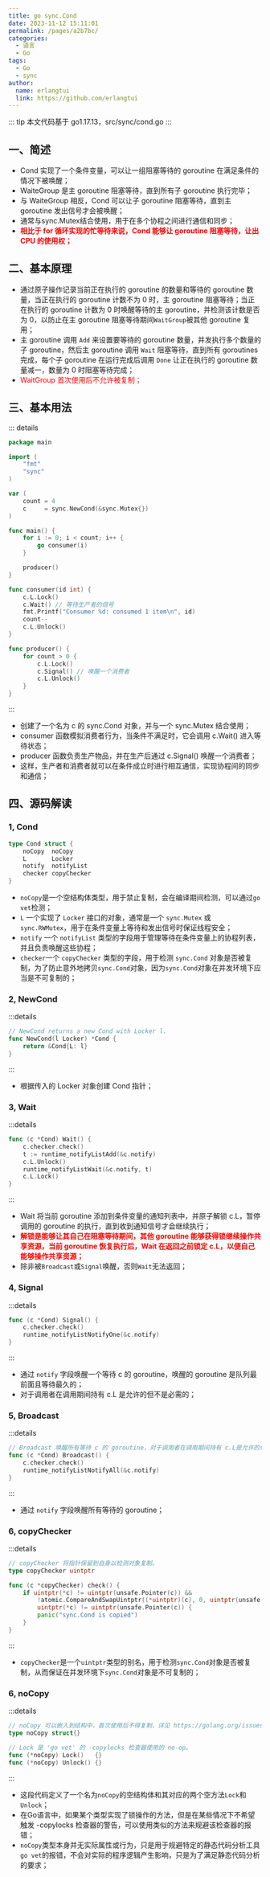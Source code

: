 ```yaml
---
title: go sync.Cond
date: 2023-11-12 15:11:01
permalink: /pages/a2b7bc/
categories:
  - 语言
  - Go
tags:
  - Go
  - sync
author: 
  name: erlangtui
  link: https://github.com/erlangtui
---
```


::: tip
本文代码基于 go1.17.13，src/sync/cond.go
:::
## 一、简述
* Cond 实现了一个条件变量，可以让一组阻塞等待的 goroutine 在满足条件的情况下被唤醒；
* WaiteGroup 是主 goroutine 阻塞等待，直到所有子 goroutine 执行完毕；
* 与 WaiteGroup 相反，Cond 可以让子 goroutine 阻塞等待，直到主 goroutine 发出信号才会被唤醒；
* 通常与sync.Mutex结合使用，用于在多个协程之间进行通信和同步；
* <span style="color: red;">**相比于 for 循环实现的忙等待来说，Cond 能够让 goroutine 阻塞等待，让出 CPU 的使用权；**</span>

## 二、基本原理
* 通过原子操作记录当前正在执行的 goroutine 的数量和等待的 goroutine 数量，当正在执行的 goroutine 计数不为 0 时，主 goroutine 阻塞等待；当正在执行的 goroutine 计数为 0 时唤醒等待的主 goroutine，并检测该计数是否为 0，以防止在主 goroutine 阻塞等待期间`WaitGroup`被其他 goroutine 复用；
* 主 goroutine 调用 `Add` 来设置要等待的 goroutine 数量，并发执行多个数量的子 goroutine，然后主 goroutine 调用 `Wait` 阻塞等待，直到所有 goroutines 完成，每个子 goroutine 在运行完成后调用 `Done` 让正在执行的 goroutine 数量减一，数量为 0 时阻塞等待完成；
* <span style="color: red;">WaitGroup 首次使用后不允许被复制；</span>

## 三、基本用法
::: details
```go
package main

import (
	"fmt"
	"sync"
)

var (
	count = 4
	c     = sync.NewCond(&sync.Mutex{})
)

func main() {
	for i := 0; i < count; i++ {
		go consumer(i)
	}

	producer()
}

func consumer(id int) {
	c.L.Lock()
    c.Wait() // 等待生产者的信号
    fmt.Printf("Consumer %d: consumed 1 item\n", id)
    count--
	c.L.Unlock()
}

func producer() {
	for count > 0 {
		c.L.Lock()
		c.Signal() // 唤醒一个消费者
		c.L.Unlock()
	}
}
```
:::
* 创建了一个名为 c 的 sync.Cond 对象，并与一个 sync.Mutex 结合使用；
* consumer 函数模拟消费者行为，当条件不满足时，它会调用 c.Wait() 进入等待状态；
* producer 函数负责生产物品，并在生产后通过 c.Signal() 唤醒一个消费者；
* 这样，生产者和消费者就可以在条件成立时进行相互通信，实现协程间的同步和通信；

## 四、源码解读
### 1, Cond
```go
type Cond struct {
	noCopy  noCopy
	L       Locker
	notify  notifyList
	checker copyChecker
}
```
* `noCopy`是一个空结构体类型，用于禁止复制，会在编译期间检测，可以通过`go vet`检测；
* `L` 一个实现了 `Locker` 接口的对象，通常是一个 `sync.Mutex` 或 `sync.RWMutex`，用于在条件变量上等待和发出信号时保证线程安全；
* `notify` 一个 `notifyList` 类型的字段用于管理等待在条件变量上的协程列表，并且负责唤醒这些协程；
* `checker`一个 `copyChecker` 类型的字段，用于检测 `sync.Cond` 对象是否被复制，为了防止意外地拷贝`sync.Cond`对象，因为`sync.Cond`对象在并发环境下应当是不可复制的；

### 2, NewCond
:::details
```go
// NewCond returns a new Cond with Locker l.
func NewCond(l Locker) *Cond {
	return &Cond{L: l}
}
```
:::
* 根据传入的 Locker 对象创建 Cond 指针；

### 3, Wait
:::details
```go
func (c *Cond) Wait() {
	c.checker.check()
	t := runtime_notifyListAdd(&c.notify)
	c.L.Unlock()
	runtime_notifyListWait(&c.notify, t)
	c.L.Lock()
}
```
:::
* Wait 将当前 goroutine 添加到条件变量的通知列表中，并原子解锁 c.L，暂停调用的 goroutine 的执行，直到收到通知信号才会继续执行；
* <span style="color: red;">**解锁是能够让其自己在阻塞等待期间，其他 goroutine 能够获得锁继续操作共享资源，当前 goroutine 恢复执行后，Wait 在返回之前锁定 c.L，以便自己能够操作共享资源；**</span>
* 除非被`Broadcast`或`Signal`唤醒，否则`Wait`无法返回；

### 4, Signal
:::details
```go
func (c *Cond) Signal() {
	c.checker.check()
	runtime_notifyListNotifyOne(&c.notify)
}
```
:::
* 通过 `notify` 字段唤醒一个等待 c 的 goroutine，唤醒的 goroutine 是队列最前面且等待最久的；
* 对于调用者在调用期间持有 c.L 是允许的但不是必需的；

### 5, Broadcast
:::details
```go
// Broadcast 唤醒所有等待 c 的 goroutine，对于调用者在调用期间持有 c.L是允许的但不是必需的。
func (c *Cond) Broadcast() {
	c.checker.check()
	runtime_notifyListNotifyAll(&c.notify)
}
```
:::
* 通过 `notify` 字段唤醒所有等待的 goroutine；

### 6, copyChecker
:::details
```go
// copyChecker 将指针保留到自身以检测对象复制。
type copyChecker uintptr

func (c *copyChecker) check() {
	if uintptr(*c) != uintptr(unsafe.Pointer(c)) &&
		!atomic.CompareAndSwapUintptr((*uintptr)(c), 0, uintptr(unsafe.Pointer(c))) &&
		uintptr(*c) != uintptr(unsafe.Pointer(c)) {
		panic("sync.Cond is copied")
	}
}
```
:::
* `copyChecker`是一个`uintptr`类型的别名，用于检测`sync.Cond`对象是否被复制，从而保证在并发环境下`sync.Cond`对象是不可复制的；

### 6, noCopy
:::details
```go
// noCopy 可以嵌入到结构中，首次使用后不得复制，详见 https://golang.org/issues/8005#issuecomment-190753527
type noCopy struct{}

// Lock 是 'go vet' 的 -copylocks 检查器使用的 no-op。
func (*noCopy) Lock()   {}
func (*noCopy) Unlock() {}
```
:::
* 这段代码定义了一个名为`noCopy`的空结构体和其对应的两个空方法`Lock`和`Unlock`；
* 在Go语言中，如果某个类型实现了锁操作的方法，但是在某些情况下不希望触发 -copylocks 检查器的警告，可以使用类似的方法来规避该检查器的报错；
* `noCopy`类型本身并无实际属性或行为，只是用于规避特定的静态代码分析工具`go vet`的报错，不会对实际的程序逻辑产生影响，只是为了满足静态代码分析的要求；
